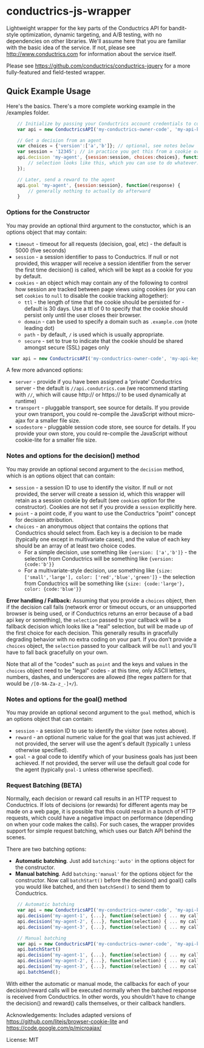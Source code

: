 # conductrics-js-wrapper

Lightweight wrapper for the key parts of the Conductrics API for bandit-style optimization, dynamic targeting, and A/B testing, with no dependencies on other libraries. We'll assume here that you are familiar with the basic idea of the service. If not, please see http://www.conductrics.com for information about the service itself.

Please see https://github.com/conductrics/conductrics-jquery for a more fully-featured and field-tested wrapper.

## Quick Example Usage

Here's the basics. There's a more complete working example in the /examples folder.

```javascript
	// Initialize by passing your Conductrics account credentials to constructor
	var api = new ConductricsAPI('my-conductrics-owner-code', 'my-api-key');

	// Get a decision from an agent
	var choices = {'version':['a','b']}; // optional, see notes below
	var session = '12345'; // in practice you get this from a cookie or something
	api.decision 'my-agent', {session:session, choices:choices}, function(selection) {
		// selection looks like this, which you can use to do whatever: {'version': {code:'b'}}
	});

	// Later, send a reward to the agent
	api.goal 'my-agent', {session:session}, function(response) {
		// generally nothing to actually do afterward
	}
```

### Options for the Constructor

You may provide an optional third argument to the constuctor, which is an options object that may contain:

+ `timeout` - timeout for all requests (decision, goal, etc) - the default is 5000 (five seconds)
+ `session` - a session identifier to pass to Conductrics. If null or not provided, this wrapper will receive a session identifier from the server the first time decision() is called, which will be kept as a cookie for you by default.
+ `cookies` - an object which may contain any of the following to control how session are tracked between page views using cookies (or you can set `cookies` to `null` to disable the cookie tracking altogether):
  - `ttl` - the length of time that the cookie should be persisted for - default is 30 days. Use a ttl of 0 to specify that the cookie should persist only until the user closes their browser.
  - `domain` - can be used to specify a domain such as `.example.com` (note leading dot)
  - `path` - by default, `/` is used which is usually appropriate.
  - `secure` - set to true to indicate that the cookie should be shared amongst secure (SSL) pages only

```javascript
  var api = new ConductricsAPI('my-conductrics-owner-code', 'my-api-key', {timeout:1500});
```

A few more advanced options:

+ `server` - provide if you have been assigned a 'private' Conductrics server - the default is `//api.condutrics.com` (we recommend starting with `//`, which will cause http:// or https:// to be used dynamically at runtime)
+ `transport` - pluggable transport, see source for details. If you provide your own transport, you could re-compile the JavaScript without micro-ajax for a smaller file size.
+ `scodestore` - pluggable session code store, see source for details. If you provide your own store, you could re-compile the JavaScript without cookie-lite for a smaller file size.

### Notes and options for the decision() method

You may provide an optional second argument to the `decision` method, which is an options object that can contain:

+ `session` - a session ID to use to identify the visitor. If null or not provided, the server will create a session id, which this wrapper will retain as a session cookie by default (see `cookies` option for the constructor). Cookies are not set if you provide a `session` explicitly here.
+ `point` - a point code, if you want to use the Conductrics "point" concept for decision attribution.
+ `choices` - an anonymous object that contains the options that Conductrics should select from. Each key is a decision to be made (typically one except in multivariate cases), and the value of each key should be an array of at least two choice codes.
  - For a simple decision, use something like `{version: ['a','b']}` - the selection from Conductrics will be something like `{version: {code:'b'}}`
  - For a multivariate-style decision, use something like `{size: ['small','large'], color: ['red','blue','green']}` - the selection from Conductrics will be something like `{size: {code:'large'}, color: {code:'blue'}}`

**Error handling / Fallback:** Assuming that you provide a `choices` object, then if the decision call fails (network error or timeout occurs, or an unsupported browser is being used, or if Conductrics returns an error because of a bad api key or something), the `selection` passed to your callback will be a fallback decision which looks like a "real" selection, but will be made up of the first choice for each decision. This generally results in gracefully degrading behavior with no extra coding on your part. If you don't provide a `choices` object, the `selection` passed to your callback will be `null` and you'll have to fall back gracefully on your own.

Note that all of the "codes" such as `point` and the keys and values in the `choices` object need to be "legal" codes - at this time, only ASCII letters, numbers, dashes, and underscores are allowed (the regex pattern for that would be `/[0-9A-Za-z_-]+/`).

### Notes and options for the goal() method

You may provide an optional second argument to the `goal` method, which is an options object that can contain:

+ `session` - a session ID to use to identify the visitor (see notes above).
+ `reward` - an optional numeric value for the goal that was just achieved. If not provided, the server will use the agent's default (typically `1` unless otherwise specified).
+ `goal` - a goal code to identify which of your business goals has just been achieved. If not provided, the server will use the default goal code for the agent (typically `goal-1` unless otherwise specified).

### Request Batching (BETA) ###

Normally, each decision or reward call results in an HTTP request to Conductrics. If lots of decisions (or rewards) for different agents may be made on a web page, it is possible that this could result in a bunch of HTTP requests, which could have a negative impact on performance (depending on when your code makes the calls). For such cases, the wrapper provides support for simple request batching, which uses our Batch API behind the scenes.

There are two batching options:

- **Automatic batching**. Just add `batching:'auto'` in the options object for the constructor.
- **Manual batching**. Add `batching:'manual'` for the options object for the constructor. Now call `batchStart()` before the decision() and goal() calls you would like batched, and then `batchSend()` to send them to Conductrics.

```javascript
	// Automatic batching
	var api = new ConductricsAPI('my-conductrics-owner-code', 'my-api-key', {batching:'auto'});
	api.decision('my-agent-1', {...}, function(selection) { ... my callback logic here ... });
	api.decision('my-agent-2', {...}, function(selection) { ... my callback logic here ... });
	api.decision('my-agent-3', {...}, function(selection) { ... my callback logic here ... });

	// Manual batching
	var api = new ConductricsAPI('my-conductrics-owner-code', 'my-api-key', {batching:'manual'});
	api.batchStart()
	api.decision('my-agent-1', {...}, function(selection) { ... my callback logic here ... });
	api.decision('my-agent-2', {...}, function(selection) { ... my callback logic here ... });
	api.decision('my-agent-3', {...}, function(selection) { ... my callback logic here ... });
	api.batchSend();
```

With either the automatic or manual mode, the callbacks for each of your decision/reward calls will be executed normally when the batched response is received from Conductrics. In other words, you shouldn't have to change the decision() and reward() calls themselves, or their callback handlers.

Acknowledgements: Includes adapted versions of https://github.com/litejs/browser-cookie-lite and https://code.google.com/p/microajax/

License: MIT

